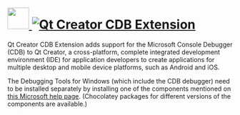 # [<img src="https://cdn.jsdelivr.net/gh/AdmiringWorm/chocolatey-packages@35eb3e49edb3411d779f64e57ef023abac8a3a06/icons/qtcreator.png" height="48" width="48" /> ![Qt Creator CDB Extension](https://img.shields.io/chocolatey/v/qtcreator-cdbext.svg?label=Qt%20Creator%20CDB%20Extension&style=for-the-badge)](https://community.chocolatey.org/packages/qtcreator-cdbext)

Qt Creator CDB Extension adds support for the Microsoft Console Debugger (CDB) to Qt Creator, a cross-platform, complete integrated development environment (IDE) for application developers to create applications for multiple desktop and mobile device platforms, such as Android and iOS.

The Debugging Tools for Windows (which include the CDB debugger) need to be installed separately by installing one of the components mentioned on [this Microsoft help page](https://docs.microsoft.com/en-us/windows-hardware/drivers/debugger/). (Chocolatey packages for different versions of the components are available.)
